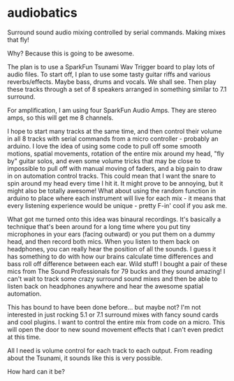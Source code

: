 # audiobatics
Surround sound audio mixing controlled by serial commands. Making mixes that fly!

Why? Because this is going to be awesome.

The plan is to use a SparkFun Tsunami Wav Trigger board to play lots of audio files. To start off, I plan to use some tasty guitar riffs and various reverbs/effects. Maybe bass, drums and vocals. We shall see. Then play these tracks through a set of 8 speakers arranged in something similar to 7.1 surround.

For amplification, I am using four SparkFun Audio Amps. They are stereo amps, so this will get me 8 channels.

I hope to start many tracks at the same time, and then control their volume in all 8 tracks with serial commands from a micro controller - probably an arduino. I love the idea of using some code to pull off some smooth motions, spatial movements, rotation of the entire mix around my head, "fly by" guitar solos, and even some volume tricks that may be close to impossible to pull off with manual moving of faders, and a big pain to draw in on automation control tracks. This could mean that I want the snare to spin around my head every time I hit it. It might prove to be annoying, but it might also be totally awesome! What about using the random function in arduino to place where each instrument will live for each mix - it means that every listening experience would be unique - pretty F-in' cool if you ask me.

What got me turned onto this idea was binaural recordings. It's basically a technique that's been around for a long time where you put tiny microphones in your ears (facing outward) or you put them on a dummy head, and then record both mics. When you listen to them back on headphones, you can really hear the position of all the sounds. I guess it has something to do with how our brains calculate time differences and bass roll off difference between each ear. Wild stuff! I bought a pair of these mics from The Sound Professionals for 79 bucks and they sound amazing! I can't wait to track some crazy surround sound mixes and then be able to listen back on headphones anywhere and hear the awesome spatial automation.

This has bound to have been done before... but maybe not? I'm not interested in just rocking 5.1 or 7.1 surround mixes with fancy sound cards and cool plugins. I want to control the entire mix from code on a micro. This will open the door to new sound movement effects that I can't even predict at this time.

All I need is volume control for each track to each output. From reading about the Tsunami, it sounds like this is very possible.

How hard can it be?
